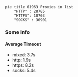 
```mermaid
pie title 61963 Proxies in list
    "HTTP" : 28785
    "HTTPS": 10703
    "SOCKS" : 30901
```

### Some Info
#### Average Timeout

- mixed: 3.7s
- http: 1.9s
- https: 8.2s
- socks: 5.4s